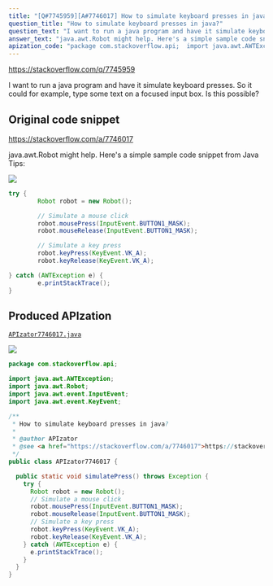 ```yaml
---
title: "[Q#7745959][A#7746017] How to simulate keyboard presses in java?"
question_title: "How to simulate keyboard presses in java?"
question_text: "I want to run a java program and have it simulate keyboard presses. So it could for example, type some text on a focused input box. Is this possible?"
answer_text: "java.awt.Robot might help. Here's a simple sample code snippet from Java Tips:"
apization_code: "package com.stackoverflow.api;  import java.awt.AWTException; import java.awt.Robot; import java.awt.event.InputEvent; import java.awt.event.KeyEvent;  /**  * How to simulate keyboard presses in java?  *  * @author APIzator  * @see <a href=\"https://stackoverflow.com/a/7746017\">https://stackoverflow.com/a/7746017</a>  */ public class APIzator7746017 {    public static void simulatePress() throws Exception {     try {       Robot robot = new Robot();       // Simulate a mouse click       robot.mousePress(InputEvent.BUTTON1_MASK);       robot.mouseRelease(InputEvent.BUTTON1_MASK);       // Simulate a key press       robot.keyPress(KeyEvent.VK_A);       robot.keyRelease(KeyEvent.VK_A);     } catch (AWTException e) {       e.printStackTrace();     }   } }"
---
```


https://stackoverflow.com/q/7745959

I want to run a java program and have it simulate keyboard presses.
So it could for example, type some text on a focused input box.
Is this possible?



## Original code snippet

https://stackoverflow.com/a/7746017

java.awt.Robot might help.
Here&#x27;s a simple sample code snippet from Java Tips:

<div class="code-logo"><img src="/stackoverflow.png" /></div>

```java
try {
        Robot robot = new Robot();

        // Simulate a mouse click
        robot.mousePress(InputEvent.BUTTON1_MASK);
        robot.mouseRelease(InputEvent.BUTTON1_MASK);

        // Simulate a key press
        robot.keyPress(KeyEvent.VK_A);
        robot.keyRelease(KeyEvent.VK_A);

} catch (AWTException e) {
        e.printStackTrace();
}
```

## Produced APIzation

[`APIzator7746017.java`](https://github.com/pasqualesalza/apization-temp/raw/main/data/search/APIzator7746017.java)

<div class="code-logo"><img src="/apizator.png" /></div>

```java
package com.stackoverflow.api;

import java.awt.AWTException;
import java.awt.Robot;
import java.awt.event.InputEvent;
import java.awt.event.KeyEvent;

/**
 * How to simulate keyboard presses in java?
 *
 * @author APIzator
 * @see <a href="https://stackoverflow.com/a/7746017">https://stackoverflow.com/a/7746017</a>
 */
public class APIzator7746017 {

  public static void simulatePress() throws Exception {
    try {
      Robot robot = new Robot();
      // Simulate a mouse click
      robot.mousePress(InputEvent.BUTTON1_MASK);
      robot.mouseRelease(InputEvent.BUTTON1_MASK);
      // Simulate a key press
      robot.keyPress(KeyEvent.VK_A);
      robot.keyRelease(KeyEvent.VK_A);
    } catch (AWTException e) {
      e.printStackTrace();
    }
  }
}

```